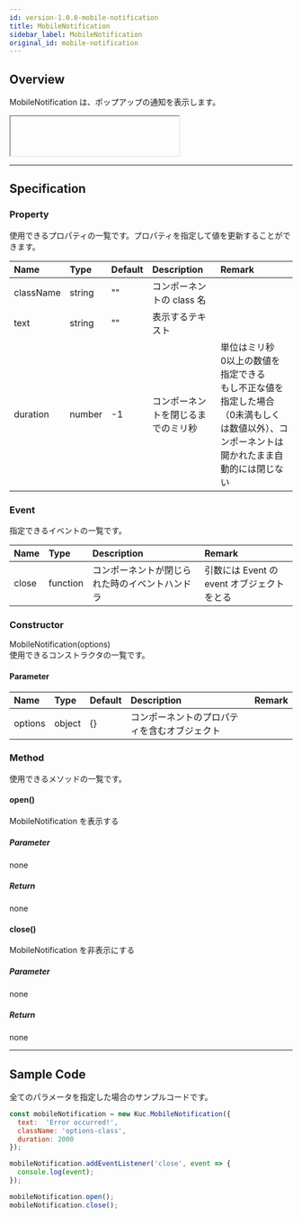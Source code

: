 ```yaml
---
id: version-1.0.0-mobile-notification
title: MobileNotification
sidebar_label: MobileNotification
original_id: mobile-notification
---
```


## Overview

MobileNotification は、ポップアップの通知を表示します。

<div class="sample-container" id="mobile-notification">
  <div id="sample-container__components" class="mobile">
    <iframe id="iframe" title="mobile notification image" width="300px" height="70px"></iframe>
  </div>
</div>
<script src="/js/samples/mobile/mobile-notification.js"></script>

---

## Specification

### Property

使用できるプロパティの一覧です。プロパティを指定して値を更新することができます。

| Name | Type | Default | Description | Remark |
| :--- | :--- | :--- | :--- | :--- |
| className | string | "" | コンポーネントの class 名 ||
| text | string | "" | 表示するテキスト ||
| duration | number | -1 | コンポーネントを閉じるまでのミリ秒 | 単位はミリ秒<br>0以上の数値を指定できる<br>もし不正な値を指定した場合（0未満もしくは数値以外）、コンポーネントは開かれたまま自動的には閉じない |

### Event

指定できるイベントの一覧です。

| Name | Type | Description | Remark |
| :--- | :--- | :--- | :--- |
| close | function | コンポーネントが閉じられた時のイベントハンドラ | 引数には Event の event オブジェクトをとる |

### Constructor

MobileNotification(options)<br>
使用できるコンストラクタの一覧です。

#### Parameter
| Name | Type | Default | Description | Remark |
| :--- | :--- | :--- | :--- | :--- |
| options | object | {} | コンポーネントのプロパティを含むオブジェクト | |

### Method

使用できるメソッドの一覧です。

#### open()
MobileNotification を表示する

##### Parameter
none

##### Return
none

#### close()
MobileNotification を非表示にする

##### Parameter
none

##### Return
none

---
## Sample Code

全てのパラメータを指定した場合のサンプルコードです。

```javascript
const mobileNotification = new Kuc.MobileNotification({
  text:  'Error occurred!',
  className: 'options-class',
  duration: 2000
});

mobileNotification.addEventListener('close', event => {
  console.log(event);
});

mobileNotification.open();
mobileNotification.close();
```
